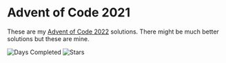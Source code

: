 Advent of Code 2021
=====================

These are my [Advent of Code 2022][aoc] solutions. There might be much better solutions but these are mine.

![Days Completed](https://img.shields.io/badge/days%20completed-13-red?style=for-the-badge) ![Stars](https://img.shields.io/badge/stars%20⭐-26-yellow?style=for-the-badge)

[aoc]: https://adventofcode.com/2022
